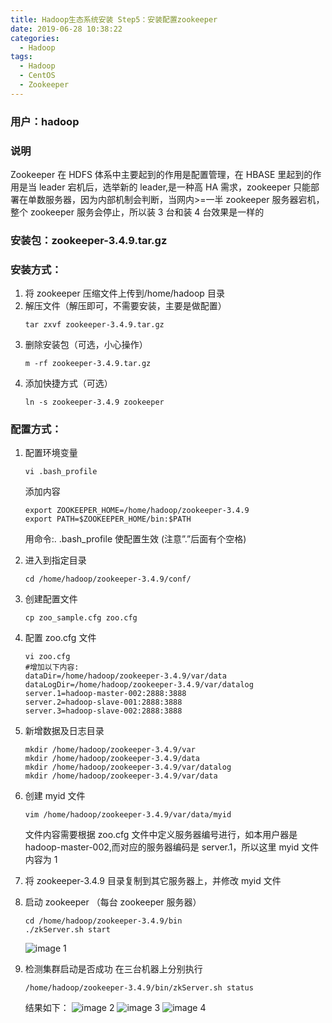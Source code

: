 ```yaml
---
title: Hadoop生态系统安装 Step5：安装配置zookeeper
date: 2019-06-28 10:38:22
categories:
  - Hadoop
tags:
  - Hadoop
  - CentOS
  - Zookeeper
---
```


<!--more-->

### 用户：hadoop

### 说明

Zookeeper 在 HDFS 体系中主要起到的作用是配置管理，在 HBASE 里起到的作用是当 leader 宕机后，选举新的 leader,是一种高 HA 需求，zookeeper 只能部署在单数服务器，因为内部机制会判断，当网内>=一半 zookeeper 服务器宕机，整个 zookeeper 服务会停止，所以装 3 台和装 4 台效果是一样的

### 安装包：zookeeper-3.4.9.tar.gz

### 安装方式：

1. 将 zookeeper 压缩文件上传到/home/hadoop 目录
2. 解压文件（解压即可，不需要安装，主要是做配置）
   ```
   tar zxvf zookeeper-3.4.9.tar.gz
   ```
3. 删除安装包（可选，小心操作）
   ```
   m -rf zookeeper-3.4.9.tar.gz
   ```
4. 添加快捷方式（可选）
   ```
   ln -s zookeeper-3.4.9 zookeeper
   ```

### 配置方式：

1. 配置环境变量

   ```
   vi .bash_profile
   ```

   添加内容

   ```
   export ZOOKEEPER_HOME=/home/hadoop/zookeeper-3.4.9
   export PATH=$ZOOKEEPER_HOME/bin:$PATH
   ```

   用命令:. .bash_profile 使配置生效 (注意”.”后面有个空格)

2. 进入到指定目录

   ```
   cd /home/hadoop/zookeeper-3.4.9/conf/
   ```

3. 创建配置文件

   ```
   cp zoo_sample.cfg zoo.cfg
   ```

4. 配置 zoo.cfg 文件

   ```
   vi zoo.cfg
   #增加以下内容:
   dataDir=/home/hadoop/zookeeper-3.4.9/var/data
   dataLogDir=/home/hadoop/zookeeper-3.4.9/var/datalog
   server.1=hadoop-master-002:2888:3888
   server.2=hadoop-slave-001:2888:3888
   server.3=hadoop-slave-002:2888:3888
   ```

5. 新增数据及日志目录

   ```
   mkdir /home/hadoop/zookeeper-3.4.9/var
   mkdir /home/hadoop/zookeeper-3.4.9/data
   mkdir /home/hadoop/zookeeper-3.4.9/var/datalog
   mkdir /home/hadoop/zookeeper-3.4.9/var/data
   ```

6. 创建 myid 文件

   ```
   vim /home/hadoop/zookeeper-3.4.9/var/data/myid
   ```

   文件内容需要根据 zoo.cfg 文件中定义服务器编号进行，如本用户器是 hadoop-master-002,而对应的服务器编码是 server.1，所以这里 myid 文件内容为 1

7. 将 zookeeper-3.4.9 目录复制到其它服务器上，并修改 myid 文件
8. 启动 zookeeper （每台 zookeeper 服务器）
   ```
   cd /home/hadoop/zookeeper-3.4.9/bin
   ./zkServer.sh start
   ```
   ![image 1](1.jpeg)
9. 检测集群启动是否成功
   在三台机器上分别执行
   ```
   /home/hadoop/zookeeper-3.4.9/bin/zkServer.sh status
   ```
   结果如下：
   ![image 2](2.jpeg)
   ![image 3](3.jpeg)
   ![image 4](4.jpeg)
